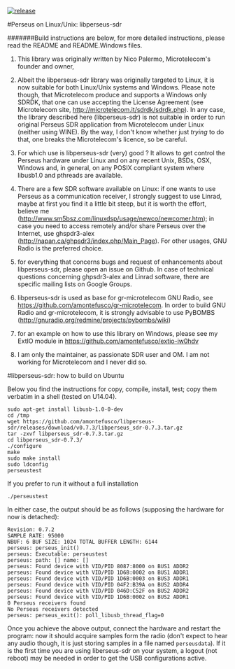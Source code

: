 [![release](http://github-release-version.herokuapp.com/github/amontefusco/libperseus-sdr/release.svg?style=flat)](https://github.com/amontefusco/libperseus-sdr/releases/latest)

#Perseus on Linux/Unix: libperseus-sdr

#######Build instructions are below, for more detailed instructions, please read the README and README.Windows files.

1. This library was originally written by Nico Palermo, Microtelecom's founder and owner, 

2. Albeit the libperseus-sdr library was originally targeted to Linux, it is now suitable for both Linux/Unix systems and Windows. 
Please note though, that Microtelecom produce and supports a Windows only SDRDK, that one can use
accepting the License Agreement (see Microtelecom site, http://microtelecom.it/sdrdk/sdrdk.php).
In any case, the library described here (libperseus-sdr) is not suitable in order to run original Perseus SDR application from Microtelecom under Linux (neither using WINE). 
By the way, I don't know whether just *trying* to do that, one breaks the Microtelecom's licence, so be careful.

3. For which use is libperseus-sdr (very) good ?
It allows to get control the Perseus hardware under Linux and on any recent Unix, BSDs, OSX, Windows and, in general, on any POSIX compliant system where libusb1.0 and pthreads are available.

4. There are a few SDR software available on Linux: if one wants to use Perseus as a communication receiver, 
I strongly suggest to use Linrad, maybe at first you find it a little bit steep, 
but it is worth the effort, believe me (http://www.sm5bsz.com/linuxdsp/usage/newco/newcomer.htm); 
in case you need to access remotely and/or share Perseus over the Internet, 
use ghspdr3-alex (http://napan.ca/ghpsdr3/index.php/Main_Page).
For other usages, GNU Radio is the preferred choice.

5. for everything that concerns bugs and request of enhancements about libperseus-sdr, 
please open an issue on Github.
In case of technical questions concerning ghpsdr3-alex and Linrad software, 
there are specific mailing lists on Google Groups.

6. libperseus-sdr is used as base for gr-microtelecom GNU Radio, see https://github.com/amontefusco/gr-microtelecom.
In order to build GNU Radio and gr-microtelecom, it is strongly advisable to use PyBOMBS 
(http://gnuradio.org/redmine/projects/pybombs/wiki) 

7. for an example on how to use this library on Windows, please see my ExtIO module in https://github.com/amontefusco/extio-iw0hdv

8. I am only the maintainer, as passionate SDR user and OM.
I am not working for Microtelecom and I never did so.



#libperseus-sdr: how to build on Ubuntu

Below you find the instructions for copy, compile, install, test; copy them verbatim in a shell (tested on U14.04).

```
sudo apt-get install libusb-1.0-0-dev
cd /tmp
wget https://github.com/amontefusco/libperseus-sdr/releases/download/v0.7.3/libperseus_sdr-0.7.3.tar.gz
tar -zxvf libperseus_sdr-0.7.3.tar.gz
cd libperseus_sdr-0.7.3/
./configure
make
sudo make install
sudo ldconfig
perseustest
```

If you prefer to run it without a full installation

```
./perseustest
```

In either case, the output should be as follows (supposing the hardware for now is detached):

```
Revision: 0.7.2
SAMPLE RATE: 95000
NBUF: 6 BUF SIZE: 1024 TOTAL BUFFER LENGTH: 6144
perseus: perseus_init()
perseus: Executable: perseustest
perseus: path: [] name: []
perseus: Found device with VID/PID 8087:8000 on BUS1 ADDR2
perseus: Found device with VID/PID 1D6B:0002 on BUS1 ADDR1
perseus: Found device with VID/PID 1D6B:0003 on BUS3 ADDR1
perseus: Found device with VID/PID 04F2:B39A on BUS2 ADDR4
perseus: Found device with VID/PID 046D:C52F on BUS2 ADDR2
perseus: Found device with VID/PID 1D6B:0002 on BUS2 ADDR1
0 Perseus receivers found
No Perseus receivers detected
perseus: perseus_exit(): poll_libusb_thread_flag=0
```

Once you achieve the above output, connect the hardware and restart the program: now it should acquire samples form the radio (don't expect to hear any audio though, it is just storing samples in a file named ```perseusdata```).
If it is the first time you are using liberseus-sdr on your system, a logout (not reboot) may be needed in order to get the USB configurations active.
 



